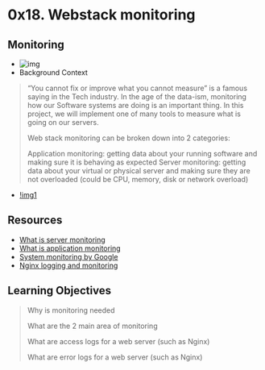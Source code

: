 # 0x18. Webstack monitoring

## Monitoring
- ![img](https://s3.amazonaws.com/intranet-projects-files/holbertonschool-sysadmin_devops/281/hb3pAsO.png)
-	Background Context
> “You cannot fix or improve what you cannot measure” is a famous saying in the Tech industry. In the age of the data-ism, monitoring how our Software systems are doing is an important thing. In this project, we will implement one of many tools to measure what is going on our servers.
>
> Web stack monitoring can be broken down into 2 categories:
>
> Application monitoring: getting data about your running software and making sure it is behaving as expected
> Server monitoring: getting data about your virtual or physical server and making sure they are not overloaded (could be CPU, memory, disk or network overload)

- [!img1](https://s3.amazonaws.com/intranet-projects-files/holbertonschool-sysadmin_devops/281/ktCXnhE.jpg)

## Resources
- [What is server monitoring](https://www.sumologic.com/glossary/server-monitoring/)
- [What is application monitoring](https://en.wikipedia.org/wiki/Application_performance_management)
- [System monitoring by Google](https://sre.google/sre-book/monitoring-distributed-systems/)
- [Nginx logging and monitoring](https://docs.nginx.com/nginx/admin-guide/monitoring/logging/)

## Learning Objectives
> Why is monitoring needed
>
> What are the 2 main area of monitoring
>
> What are access logs for a web server (such as Nginx)
>
> What are error logs for a web server (such as Nginx)





